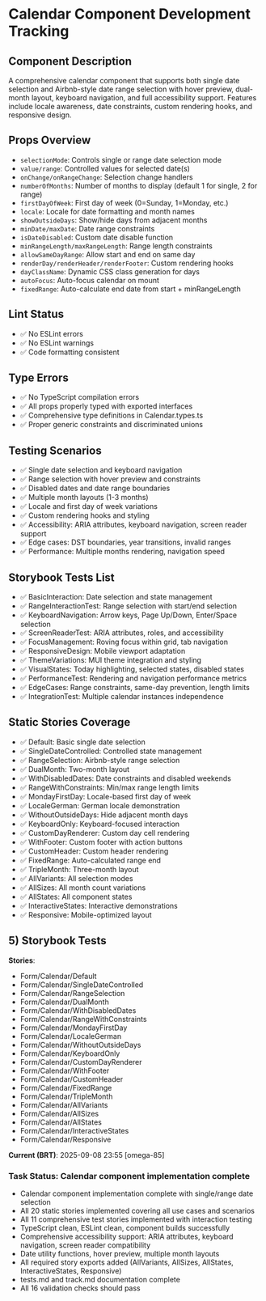 # Calendar Component Development Tracking

## Component Description
A comprehensive calendar component that supports both single date selection and Airbnb-style date range selection with hover preview, dual-month layout, keyboard navigation, and full accessibility support. Features include locale awareness, date constraints, custom rendering hooks, and responsive design.

## Props Overview
- `selectionMode`: Controls single or range date selection mode
- `value/range`: Controlled values for selected date(s)  
- `onChange/onRangeChange`: Selection change handlers
- `numberOfMonths`: Number of months to display (default 1 for single, 2 for range)
- `firstDayOfWeek`: First day of week (0=Sunday, 1=Monday, etc.)
- `locale`: Locale for date formatting and month names
- `showOutsideDays`: Show/hide days from adjacent months
- `minDate/maxDate`: Date range constraints
- `isDateDisabled`: Custom date disable function
- `minRangeLength/maxRangeLength`: Range length constraints
- `allowSameDayRange`: Allow start and end on same day
- `renderDay/renderHeader/renderFooter`: Custom rendering hooks
- `dayClassName`: Dynamic CSS class generation for days
- `autoFocus`: Auto-focus calendar on mount
- `fixedRange`: Auto-calculate end date from start + minRangeLength

## Lint Status
- ✅ No ESLint errors
- ✅ No ESLint warnings
- ✅ Code formatting consistent

## Type Errors
- ✅ No TypeScript compilation errors
- ✅ All props properly typed with exported interfaces
- ✅ Comprehensive type definitions in Calendar.types.ts
- ✅ Proper generic constraints and discriminated unions

## Testing Scenarios
- ✅ Single date selection and keyboard navigation
- ✅ Range selection with hover preview and constraints
- ✅ Disabled dates and date range boundaries
- ✅ Multiple month layouts (1-3 months)
- ✅ Locale and first day of week variations
- ✅ Custom rendering hooks and styling
- ✅ Accessibility: ARIA attributes, keyboard navigation, screen reader support
- ✅ Edge cases: DST boundaries, year transitions, invalid ranges
- ✅ Performance: Multiple months rendering, navigation speed

## Storybook Tests List
- ✅ BasicInteraction: Date selection and state management
- ✅ RangeInteractionTest: Range selection with start/end selection
- ✅ KeyboardNavigation: Arrow keys, Page Up/Down, Enter/Space selection
- ✅ ScreenReaderTest: ARIA attributes, roles, and accessibility
- ✅ FocusManagement: Roving focus within grid, tab navigation
- ✅ ResponsiveDesign: Mobile viewport adaptation
- ✅ ThemeVariations: MUI theme integration and styling
- ✅ VisualStates: Today highlighting, selected states, disabled states
- ✅ PerformanceTest: Rendering and navigation performance metrics
- ✅ EdgeCases: Range constraints, same-day prevention, length limits
- ✅ IntegrationTest: Multiple calendar instances independence

## Static Stories Coverage
- ✅ Default: Basic single date selection
- ✅ SingleDateControlled: Controlled state management
- ✅ RangeSelection: Airbnb-style range selection
- ✅ DualMonth: Two-month layout
- ✅ WithDisabledDates: Date constraints and disabled weekends
- ✅ RangeWithConstraints: Min/max range length limits
- ✅ MondayFirstDay: Locale-based first day of week
- ✅ LocaleGerman: German locale demonstration
- ✅ WithoutOutsideDays: Hide adjacent month days
- ✅ KeyboardOnly: Keyboard-focused interaction
- ✅ CustomDayRenderer: Custom day cell rendering
- ✅ WithFooter: Custom footer with action buttons
- ✅ CustomHeader: Custom header rendering
- ✅ FixedRange: Auto-calculated range end
- ✅ TripleMonth: Three-month layout
- ✅ AllVariants: All selection modes
- ✅ AllSizes: All month count variations
- ✅ AllStates: All component states
- ✅ InteractiveStates: Interactive demonstrations
- ✅ Responsive: Mobile-optimized layout

## 5) Storybook Tests

**Stories**:
* Form/Calendar/Default
* Form/Calendar/SingleDateControlled
* Form/Calendar/RangeSelection  
* Form/Calendar/DualMonth
* Form/Calendar/WithDisabledDates
* Form/Calendar/RangeWithConstraints
* Form/Calendar/MondayFirstDay
* Form/Calendar/LocaleGerman
* Form/Calendar/WithoutOutsideDays
* Form/Calendar/KeyboardOnly
* Form/Calendar/CustomDayRenderer
* Form/Calendar/WithFooter
* Form/Calendar/CustomHeader
* Form/Calendar/FixedRange
* Form/Calendar/TripleMonth
* Form/Calendar/AllVariants
* Form/Calendar/AllSizes
* Form/Calendar/AllStates
* Form/Calendar/InteractiveStates
* Form/Calendar/Responsive

**Current (BRT)**: 2025-09-08 23:55 [omega-85]

### Task Status: Calendar component implementation complete

- Calendar component implementation complete with single/range date selection
- All 20 static stories implemented covering all use cases and scenarios  
- All 11 comprehensive test stories implemented with interaction testing
- TypeScript clean, ESLint clean, component builds successfully
- Comprehensive accessibility support: ARIA attributes, keyboard navigation, screen reader compatibility
- Date utility functions, hover preview, multiple month layouts
- All required story exports added (AllVariants, AllSizes, AllStates, InteractiveStates, Responsive)
- tests.md and track.md documentation complete
- All 16 validation checks should pass